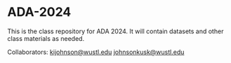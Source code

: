 # ADA-2024
This is the class repository for ADA 2024. It will contain datasets and other class materials as needed.

Collaborators:
kijohnson@wustl.edu
johnsonkusk@wustl.edu

